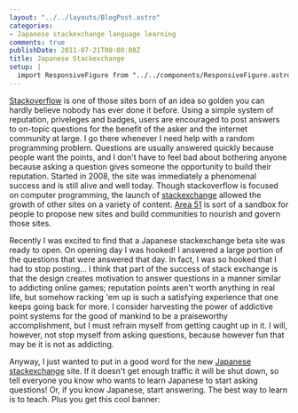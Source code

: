 ```yaml
---
layout: "../../layouts/BlogPost.astro"
categories:
- Japanese stackexchange language learning
comments: true
publishDate: 2011-07-21T00:00:00Z
title: Japanese Stackexchange
setup: |
  import ResponsiveFigure from "../../components/ResponsiveFigure.astro"
---
```


[Stackoverflow](http://www.stackoverflow.com/) is one of those sites born of an idea so golden you can hardly believe nobody has ever done it before. Using a simple system of reputation, priveleges and badges, users are encouraged to post answers to on-topic questions for the benefit of the asker and the internet community at large. I go there whenever I need help with a random programming problem. Questions are usually answered quickly because people want the points, and I don't have to feel bad about bothering anyone because asking a question gives someone the opportunity to build their reputation. Started in 2008, the site was immediately a phenomenal success and is still alive and well today. Though stackoverflow is focused on computer programming, the launch of [stackexchange](http://www.stackexchange.com/) allowed the growth of other sites on a variety of content. [Area 51](http://area51.stackexchange.com/) is sort of a sandbox for people to propose new sites and build communities to nourish and govern those sites.

Recently I was excited to find that a Japanese stackexchange beta site was ready to open. On opening day I was hooked! I answered a large portion of the questions that were answered that day. In fact, I was so hooked that I had to stop posting... I think that part of the success of stack exchange is that the design creates motivation to answer questions in a manner similar to addicting online games; reputation points aren't worth anything in real life, but somehow racking 'em up is such a satisfying experience that one keeps going back for more. I consider harvesting the power of addictive point systems for the good of mankind to be a praiseworthy accomplishment, but I must refrain myself from getting caught up in it. I will, however, not stop myself from asking questions, because however fun that may be it is not as addicting.

Anyway, I just wanted to put in a good word for the new [Japanese stackexchange](http://japanese.stackexchange.com/) site. If it doesn't get enough traffic it will be shut down, so tell everyone you know who wants to learn Japanese to start asking questions! Or, if you know Japanese, start answering. The best way to learn is to teach. Plus you get this cool banner:

<a href="http://japanese.stackexchange.com/users/24/nate-glenn">
    <ResponsiveFigure
        class_="center"
        src="http://japanese.stackexchange.com/users/flair/24.png#center"
        alt="profile for Nate Glenn at Japanese Language and Usage, Q&A for students, teachers, and linguists wanting to discuss the finer points of the Japanese language" />
</a>
